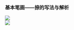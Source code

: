 ﻿---
layout: post
tags: [语文临池]
author: lqq
---

### 基本笔画——捺的写法与解析


![](https://xintd.github.io/lqq/imgage/lqq/img_4.png)  
![](https://xintd.github.io/lqq/imgage/lqq/img_5.png)  